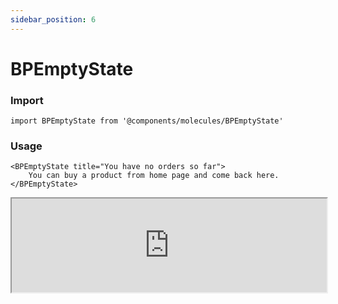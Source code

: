 ```yaml
---
sidebar_position: 6
---
```


#  BPEmptyState

### Import

```tsx
import BPEmptyState from '@components/molecules/BPEmptyState'
```

### Usage 

```tsx
<BPEmptyState title="You have no orders so far">
    You can buy a product from home page and come back here.
</BPEmptyState>
```

<iframe width="100%" heigh="200px" src="https://ui-kit.blue-panda.dev/iframe.html?args=&id=molecules-bpemptystate--basic" />


### Props 


| Prop | Default | Options |
| ----------- | ----------- | ----------- |
| icon | null | ReactElement<any, string \| JSXElementConstructor<any\>\> |
| variant | default | 'default' \| 'inverted' \| 'danger' \| 'cyber' \| 'caution' \| 'success' \| 'primary' \| 'secondary' \| 'accent' \| 'light' \| 'link’ | 
| size | md | 'xxs'  \| 'xs'   \| 's'  \| 'md'  \| 'lg'  \| 'xl' \| 'xxl' 
| magic | false | true \|  false 
| title | null | string
| titleClass | null | string



Check more colors, statuses and styles at: 
<img src={'/img/sb.png'} style={{width: '15px'}} />

https://ui-kit.blue-panda.dev/?path=/story/molecules-bpemptystate--basic